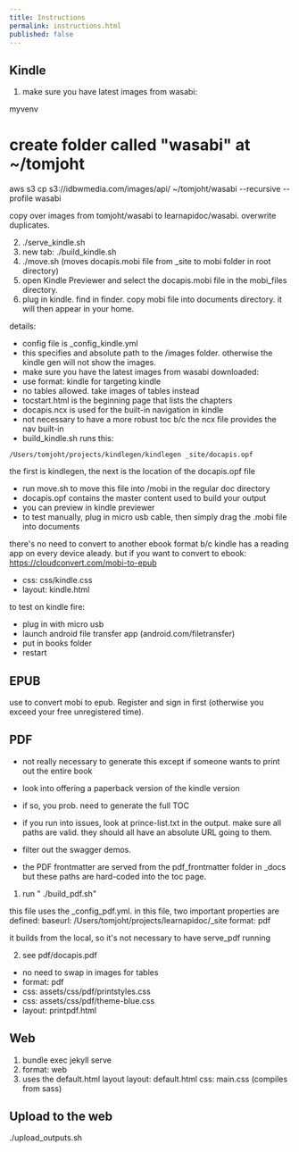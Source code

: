 ```yaml
---
title: Instructions
permalink: instructions.html
published: false
---
```


## Kindle

1. make sure you have latest images from wasabi:

myvenv
# create folder called "wasabi" at ~/tomjoht
aws s3 cp s3://idbwmedia.com/images/api/ ~/tomjoht/wasabi  --recursive  --profile wasabi

copy over images from tomjoht/wasabi to learnapidoc/wasabi. overwrite duplicates.

2. ./serve_kindle.sh
3. new tab: ./build_kindle.sh
4. ./move.sh (moves docapis.mobi file from \_site to mobi folder in root directory)
5. open Kindle Previewer and select the docapis.mobi file in the mobi_files directory.
6. plug in kindle. find in finder. copy mobi file into documents directory. it will then appear in your home.

details:
- config file is \_config_kindle.yml
- this specifies and absolute path to the /images folder. otherwise the kindle gen will not show the images.
- make sure you have the latest images from wasabi downloaded:
- use format: kindle for targeting kindle
- no tables allowed. take images of tables instead
- tocstart.html is the beginning page that lists the chapters
- docapis.ncx is used for the built-in navigation in kindle
- not necessary to have a more robust toc b/c the ncx file provides the nav built-in
- build_kindle.sh runs this:

```
/Users/tomjoht/projects/kindlegen/kindlegen _site/docapis.opf
```

the first is kindlegen, the next is the location of the docapis.opf file

- run move.sh to move this file into /mobi in the regular doc directory
- docapis.opf contains the master content used to build your output
- you can preview in kindle previewer
- to test manually, plug in micro usb cable, then simply drag the .mobi file into documents

there's no need to convert to another ebook format b/c kindle has a reading app on every device aleady.
but if you want to convert to ebook:
https://cloudconvert.com/mobi-to-epub

- css: css/kindle.css
- layout: kindle.html

to test on kindle fire:
- plug in with micro usb
- launch android file transfer app (android.com/filetransfer)
- put in books folder
- restart

## EPUB
use to convert mobi to epub. Register and sign in first (otherwise you exceed your free unregistered time).

## PDF
- not really necessary to generate this except if someone wants to print out the entire book
- look into offering a paperback version of the kindle version
- if so, you prob. need to generate the full TOC

- if you run into issues, look at prince-list.txt in the output. make sure all paths are valid. they should all have an absolute URL going to them.
- filter out the swagger demos.
- the PDF frontmatter are served from the pdf_frontmatter folder in \_docs but these paths are hard-coded into the toc page.


1. run " ./build_pdf.sh"

this file uses the \_config_pdf.yml. in this file, two important properties are defined:
baseurl: /Users/tomjoht/projects/learnapidoc/\_site
format: pdf

it builds from the local, so it's not necessary to have serve_pdf running

2. see pdf/docapis.pdf

- no need to swap in images for tables
- format: pdf
- css: assets/css/pdf/printstyles.css
- css: assets/css/pdf/theme-blue.css
- layout: printpdf.html

## Web

1. bundle exec jekyll serve
2. format: web
3. uses the default.html layout
layout: default.html
css: main.css (compiles from sass)

## Upload to the web
./upload_outputs.sh
